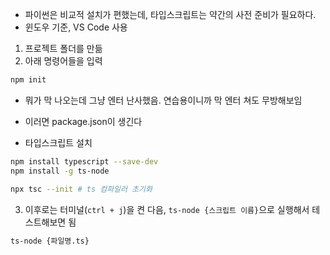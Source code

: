 - 파이썬은 비교적 설치가 편했는데, 타입스크립트는  약간의 사전 준비가 필요하다.
- 윈도우 기준, VS Code 사용

1. 프로젝트 폴더를 만듦
2. 아래 명령어들을 입력
```sh
npm init
```
- 뭐가 막 나오는데 그냥 엔터 난사했음. 연습용이니까 막 엔터 쳐도 무방해보임
- 이러면 package.json이 생긴다

- 타입스크립트 설치
```sh
npm install typescript --save-dev
npm install -g ts-node
```

```sh
npx tsc --init # ts 컴파일러 초기화
```

3. 이후로는 터미널(`ctrl + j`)을 켠 다음, `ts-node {스크립트 이름}`으로 실행해서 테스트해보면 됨
```sh
ts-node {파일명.ts}
```

